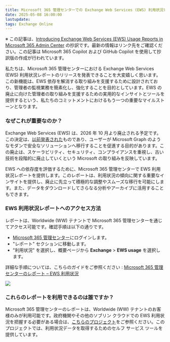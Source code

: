 ```yaml
---
title: Microsoft 365 管理センターでの Exchange Web Services (EWS) 利用状況レポートの導入
date: 2025-05-08 16:00:00
lastupdate: 
tags: Exchange Online
---
```


※ この記事は、[Introducing Exchange Web Services (EWS) Usage Reports in Microsoft 365 Admin Center](https://techcommunity.microsoft.com/blog/exchange/introducing-exchange-web-services-ews-usage-reports-in-microsoft-365-admin-cente/4411263) の抄訳です。最新の情報はリンク先をご確認ください。この記事は Microsoft 365 Copilot および GitHub Copilot を使用して抄訳版の作成が行われています。

私たちは、Microsoft 365 管理センターにおける Exchange Web Services (EWS) 利用状況レポートのリリースを発表できることを大変嬉しく思います。この新機能は、EWS 依存を解消する取り組みを支援するために設計されており、管理者の監視業務を簡素化し、強化することを目的としています。EWS の廃止に向けた管理者の取り組みを支援するための実用的なインサイトとツールを提供するという、私たちのコミットメントにおけるもう一つの重要なマイルストーンとなります。

### なぜこれが重要なのか？

Exchange Web Services (EWS) は、2026 年 10 月より廃止される予定です。この決定は、[以前発表された](https://techcommunity.microsoft.com/blog/exchange/retirement-of-exchange-web-services-in-exchange-online/3924440)ものであり、ユーザーが Microsoft Graph のようなモダンで安全なソリューションへ移行することを促進する目的があります。この廃止は、スケーラビリティ、セキュリティ、コンプライアンスを重視し、古い技術を段階的に廃止していくという Microsoft の取り組みを反映しています。

EWS への依存度を評価するために、Microsoft 365 管理センターで EWS 利用状況レポートを提供します。このレポートは、利用状況の傾向に関する重要なインサイトを提供し、廃止に先立って積極的な調整やスムーズな移行を可能にします。また、データをダウンロードしてさらなる分析やアーカイブに活用することもできます。

### EWS 利用状況レポートへのアクセス方法

レポートは、Worldwide (WW) テナントで Microsoft 365 管理センターを通じてアクセス可能です。確認手順は以下の通りです。

- [Microsoft 365 管理センター](https://admin.microsoft.com/)にログインします。
- "レポート" セクションに移動します。
- "利用状況" を選択し、概要ページから **Exchange** &gt; **EWS usage** を選択します。

詳細な手順については、こちらのガイドをご参照ください : [Microsoft 365 管理センターのレポート – EWS 利用状況](https://learn.microsoft.com/microsoft-365/admin/activity-reports/ews-usage?view=o365-worldwide)

![](EWSreport.jpg)

### これらのレポートを利用できるのは誰ですか？

Microsoft 365 管理センターのレポートは、Worldwide (WW) テナントのお客様のみが利用可能です。政府機関やその他のソブリン クラウドでの EWS 利用状況を把握する必要がある場合は、[こちらのプロジェクト](https://aka.ms/ewsToolsBlog)をご参照ください。このプロジェクトでは、利用状況データを取得するためのセルフ サービス ツールを提供しています。
